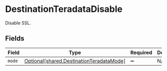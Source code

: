 # DestinationTeradataDisable

Disable SSL.


## Fields

| Field                                                                                      | Type                                                                                       | Required                                                                                   | Description                                                                                |
| ------------------------------------------------------------------------------------------ | ------------------------------------------------------------------------------------------ | ------------------------------------------------------------------------------------------ | ------------------------------------------------------------------------------------------ |
| `mode`                                                                                     | [Optional[shared.DestinationTeradataMode]](../../models/shared/destinationteradatamode.md) | :heavy_minus_sign:                                                                         | N/A                                                                                        |
